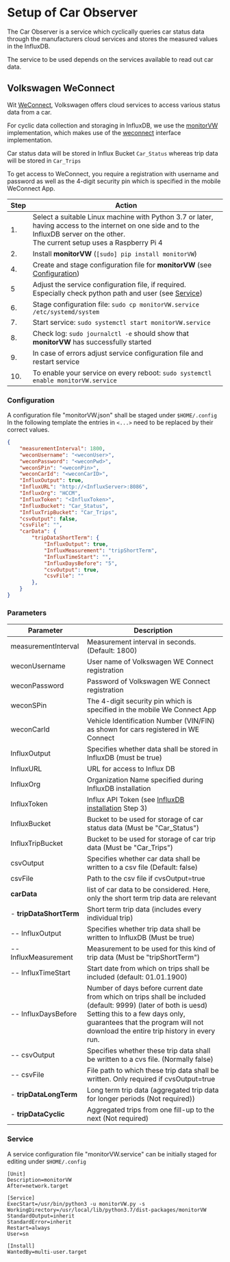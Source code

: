 # Setup of Car Observer

The Car Observer is a service which cyclically queries car status data through the manufacturers cloud services and stores the measured values in the InfluxDB.

The service to be used depends on the services available to read out car data.

## Volkswagen WeConnect

Wit [WeConnect](<https://www.volkswagen-nutzfahrzeuge.de/de/digitale-dienste-und-apps/we-connect.html>), Volkswagen offers cloud services to access various status data from a car.

For cyclic data collection and storaging in InfluxDB, we use the [monitorVW](https://github.com/signag/monitorVW) implementation, which makes use of the [weconnect](https://github.com/trocotronic/weconnect) interface implementation.

Car status data will be stored in Influx Bucket ```Car_Status``` whereas trip data will be stored in ```Car_Trips```

To get access to WeConnect, you require a registration with username and password as well as the 4-digit security pin which is specified in the mobile WeConnect App.

|Step|Action
|----|-----------------------------------------------------
|1.  | Select a suitable Linux machine with Python 3.7 or later, having access to the internet on one side and to the InfluxDB server on the other.<br/>The current setup uses a Raspberry Pi 4
|2.  | Install **monitorVW** (```[sudo] pip install monitorVW```)
|4.  | Create and stage configuration file for **monitorVW** (see [Configuration](#configuration))
|5   | Adjust the service configuration file, if required. Especially check python path and user (see [Service](#service))
|6.  | Stage configuration file: ```sudo cp monitorVW.service /etc/systemd/system```
|7.  | Start service: ```sudo systemctl start monitorVW.service```
|8.  | Check log: ```sudo journalctl -e``` should show that **monitorVW** has successfully started
|9.  | In case of errors adjust service configuration file and restart service
|10. | To enable your service on every reboot: ```sudo systemctl enable monitorVW.service```

### Configuration

A configuration file "monitorVW.json" shall be staged under ```$HOME/.config```
In the following template the entries in ```<...>``` need to be replaced by their correct values.

```json
{
    "measurementInterval": 1800,
    "weconUsername": "<weconUser>",
    "weconPassword": "<weconPwd>",
    "weconSPin": "<weconPin>",
    "weconCarId": "<weconCarID>",
    "InfluxOutput": true,
    "InfluxURL": "http://<InfluxServer>:8086",
    "InfluxOrg": "HCCM",
    "InfluxToken": "<InfluxToken>",
    "InfluxBucket": "Car_Status",
    "InfluxTripBucket": "Car_Trips",
    "csvOutput": false,
    "csvFile": "",
    "carData": {
        "tripDataShortTerm": {
            "InfluxOutput": true,
            "InfluxMeasurement": "tripShortTerm",
            "InfluxTimeStart": "",
            "InfluxDaysBefore": "5",
            "csvOutput": true,
            "csvFile": ""
        },
    }
}
```


### Parameters

| Parameter               | Description
|-------------------------|-------------------------------------------------------------
| measurementInterval     | Measurement interval in seconds. (Default: 1800)
| weconUsername           | User name of Volkswagen WE Connect registration
| weconPassword           | Password of Volkswagen WE Connect registration
| weconSPin               | The 4-digit security pin which is specified in the mobile We Connect App
| weconCarId              | Vehicle Identification Number (VIN/FIN) as shown for cars registered in WE Connect
| InfluxOutput            | Specifies whether data shall be stored in InfluxDB (must be true)
| InfluxURL               | URL for access to Influx DB
| InfluxOrg               | Organization Name specified during InfluxDB installation
| InfluxToken             | Influx API Token (see [InfluxDB installation](setupInfluxDb.md) Step 3)
| InfluxBucket            | Bucket to be used for storage of car status data (Must be "Car_Status")
| InfluxTripBucket        | Bucket to be used for storage of car trip data (Must be "Car_Trips")
| csvOutput               | Specifies whether car data shall be written to a csv file (Default: false)
| csvFile                 | Path to the csv file if cvsOutput=true
| **carData**             | list of car data to be considered. Here, only the short term trip data are relevant
| - **tripDataShortTerm** | Short term trip data (includes every individual trip)
| -- InfluxOutput         | Specifies whether trip data shall be written to InfluxDB (Must be true)
| -- InfluxMeasurement    | Measurement to be used for this kind of trip data (Must be "tripShortTerm")
| -- InfluxTimeStart      | Start date from which on trips shall be included (default: 01.01.1900)
| -- InfluxDaysBefore     | Number of days before current date from which on trips shall be included (default: 9999) (later of both is uesd)<br/>Setting this to a few days only, guarantees that the program will not download the entire trip history in every run.
| -- csvOutput            | Specifies whether these trip data shall be written to a cvs file. (Normally false)
| -- csvFile              | File path to which these trip data shall be written. Only required if cvsOutput=true
| - **tripDataLongTerm**  | Long term trip data (aggregated trip data for longer periods (Not required))
| - **tripDataCyclic**    | Aggregated trips from one fill-up to the next (Not required)

### Service

A service configuration file "monitorVW.service" can be initially staged for editing under ```$HOME/.config```

```code
[Unit]
Description=monitorVW
After=network.target

[Service]
ExecStart=/usr/bin/python3 -u monitorVW.py -s
WorkingDirectory=/usr/local/lib/python3.7/dist-packages/monitorVW
StandardOutput=inherit
StandardError=inherit
Restart=always
User=sn

[Install]
WantedBy=multi-user.target
```
